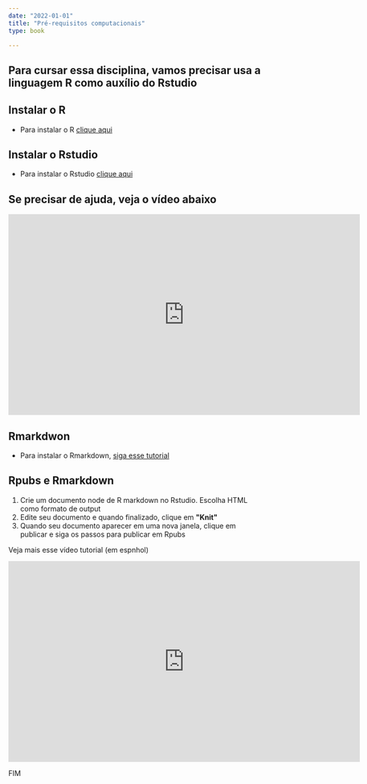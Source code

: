```yaml
---
date: "2022-01-01"
title: "Pré-requisitos computacionais"
type: book

---
```


## Para cursar essa disciplina, vamos precisar usa a linguagem R como auxílio do  Rstudio

## Instalar o R

- Para instalar o R [clique aqui](https://cran-r.c3sl.ufpr.br/)

## Instalar o Rstudio

- Para instalar o Rstudio [clique aqui](https://www.rstudio.com/products/rstudio/download/)


## Se precisar de ajuda, veja o vídeo abaixo

<iframe width="700" height="400" src="https://www.youtube.com/embed/pXWYHpoT_iM" title="YouTube video player" frameborder="0" allow="accelerometer; autoplay; clipboard-write; encrypted-media; gyroscope; picture-in-picture" allowfullscreen></iframe>


## Rmarkdwon

- Para instalar o Rmarkdown, [siga esse tutorial](https://docs.microsoft.com/pt-br/visualstudio/rtvs/rmarkdown-with-r-in-visual-studio?view=vs-2017)

## Rpubs e Rmarkdown

1. Crie um documento node de R markdown no Rstudio. Escolha HTML como formato de output
1. Edite seu documento e quando finalizado, clique em **"Knit"**
1. Quando seu documento aparecer em uma nova janela, clique em publicar e siga os passos para publicar em Rpubs

Veja mais esse vídeo tutorial (em espnhol)

<iframe width="700" height="400" src="https://www.youtube.com/embed/m4xwKXj_y0o" title="YouTube video player" frameborder="0" allow="accelerometer; autoplay; clipboard-write; encrypted-media; gyroscope; picture-in-picture" allowfullscreen></iframe>



FIM
